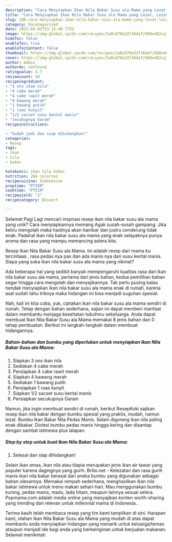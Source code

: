 ```yaml
---
description: "Cara Menyiapkan Ikan Nila Bakar Susu ala Mama yang Lezat, Lezat"
title: "Cara Menyiapkan Ikan Nila Bakar Susu ala Mama yang Lezat, Lezat"
slug: 206-cara-menyiapkan-ikan-nila-bakar-susu-ala-mama-yang-lezat-lezat
category: Uncategorized
date: 2023-03-02T23:15:40.775Z
image: https://img-global.cpcdn.com/recipes/2a8cb70a32f36daf/680x482cq70/ikan-nila-bakar-susu-ala-mama-foto-resep-utama.jpg
hideToc: false
enableToc: true
enableTocContent: false
thumbnail: https://img-global.cpcdn.com/recipes/2a8cb70a32f36daf/680x482cq70/ikan-nila-bakar-susu-ala-mama-foto-resep-utama.jpg
cover: https://img-global.cpcdn.com/recipes/2a8cb70a32f36daf/680x482cq70/ikan-nila-bakar-susu-ala-mama-foto-resep-utama.jpg
author: Admin
authorAv: notfound
ratingvalue: 4.7
reviewcount: 20
recipeingredient:
- "3 ons ikan nila"
- "4 cabe merah"
- "4 cabe rawit merah"
- "4 bawang merah"
- "1 bawang putih"
- "1 ruas kunyit"
- "1/2 sacset susu kental manis"
- "secukupnya Garam"
recipeinstructions:

- "Sudah jadi dan siap dihidangkan!"
categories:
- Resep
tags:
- ikan
- nila
- bakar

katakunci: ikan nila bakar 
nutrition: 264 calories
recipecuisine: Indonesian
preptime: "PT35M"
cooktime: "PT51M"
recipeyield: "2"
recipecategory: Dessert

---
```



Selamat Pagi Lagi mencari inspirasi resep ikan nila bakar susu ala mama yang unik? Cara menyiapkannya memang Agak susah-susah gampang. Jika keliru mengolah maka hasilnya akan hambar dan justru cenderung tidak enak. Padahal ikan nila bakar susu ala mama yang enak selayaknya punya aroma dan rasa yang mampu memancing selera kita.


Resep Ikan Nila Bakar Susu ala Mama. Ini adalah resep dari mama ku tercintaaa , rasa pedas nya pas dan ada manis nya dari susu kental manis. Siapa yang suka ikan nila bakar susu ala mama yang nikmat?

Ada beberapa hal yang sedikit banyak mempengaruhi kualitas rasa dari ikan nila bakar susu ala mama, pertama dari jenis bahan, kedua pemilihan bahan segar hingga cara mengolah dan menyajikannya. Tak perlu pusing kalau hendak menyiapkan ikan nila bakar susu ala mama enak di rumah, karena asal sudah tahu triknya maka hidangan ini bisa menjadi suguhan spesial.


Nah, kali ini kita coba, yuk, ciptakan ikan nila bakar susu ala mama sendiri di rumah. Tetap dengan bahan sederhana, sajian ini dapat memberi manfaat dalam membantu menjaga kesehatan tubuhmu sekeluarga. Anda dapat membuat Ikan Nila Bakar Susu ala Mama memakai 8 jenis bahan dan 0 tahap pembuatan. Berikut ini langkah-langkah dalam membuat hidangannya.

<!--inarticleads1-->

##### Bahan-bahan dan bumbu yang diperlukan untuk menyiapkan Ikan Nila Bakar Susu ala Mama:

1. Siapkan 3 ons ikan nila
1. Sediakan 4 cabe merah
1. Persiapkan 4 cabe rawit merah
1. Siapkan 4 bawang merah
1. Sediakan 1 bawang putih
1. Persiapkan 1 ruas kunyit
1. Siapkan 1/2 sacset susu kental manis
1. Persiapkan secukupnya Garam


Namun, jika ingin membuat sendiri di rumah, berikut ResepKoki sajikan resep ikan nila bakar dengan bumbu spesial yang praktis, mudah, namun lezat. Bumbu Ikan Bakar Nila Pedas Manis. Selain digoreng ikan nila paling enak dibakar. Diolesi bumbu pedas manis hingga kering dan disantap dengan sambal istimewa plus lalapan. 

<!--inarticleads2-->

##### Step by step untuk buat Ikan Nila Bakar Susu ala Mama:


1. Selesai dan siap dihidangkan!

Selain ikan emas, ikan nila atau tilapia merupakan jenis ikan air tawar yang populer karena dagingnya yang gurih. Brilio.net - Kelezatan dan rasa gurih manis ikan nila bakar berasal dari aneka bumbu yang digunakan sebagai bahan olesannya. Memakai rempah sederhana, menghasilkan ikan nila bakar istimewa untuk menu makan sehari-hari. Mau menggunakan bumbu kuning, pedas manis, madu, lada hitam, maupun lainnya sesuai selera. Popmama.com adalah media online yang menyajikan konten worth-sharing yang trending dan relevan untuk millennial mama di Indonesia.. 

Terima kasih telah membaca resep yang tim kami tampilkan di sini. Harapan kami, olahan Ikan Nila Bakar Susu ala Mama yang mudah di atas dapat membantu anda menyiapkan hidangan yang menarik untuk keluarga/teman ataupun menjadi ide bagi anda yang berkeinginan untuk berjualan makanan. Selamat menikmati

